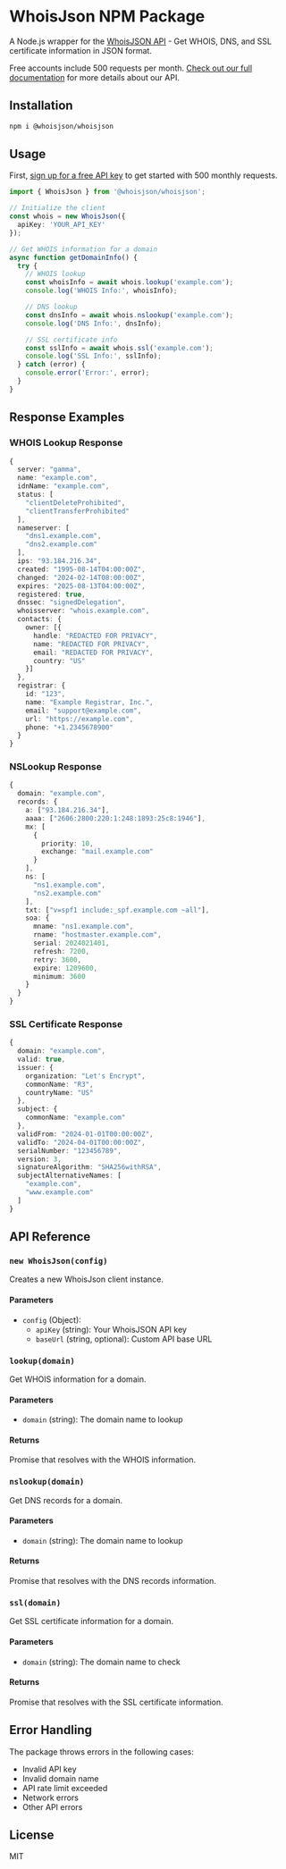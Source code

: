 # WhoisJson NPM Package

A Node.js wrapper for the [WhoisJSON API](https://whoisjson.com) - Get WHOIS, DNS, and SSL certificate information in JSON format.

Free accounts include 500 requests per month. [Check out our full documentation](https://whoisjson.com/documentation) for more details about our API.

## Installation

```bash
npm i @whoisjson/whoisjson
```

## Usage

First, [sign up for a free API key](https://whoisjson.com/signup) to get started with 500 monthly requests.

```typescript
import { WhoisJson } from '@whoisjson/whoisjson';

// Initialize the client
const whois = new WhoisJson({
  apiKey: 'YOUR_API_KEY'
});

// Get WHOIS information for a domain
async function getDomainInfo() {
  try {
    // WHOIS lookup
    const whoisInfo = await whois.lookup('example.com');
    console.log('WHOIS Info:', whoisInfo);

    // DNS lookup
    const dnsInfo = await whois.nslookup('example.com');
    console.log('DNS Info:', dnsInfo);

    // SSL certificate info
    const sslInfo = await whois.ssl('example.com');
    console.log('SSL Info:', sslInfo);
  } catch (error) {
    console.error('Error:', error);
  }
}
```

## Response Examples

### WHOIS Lookup Response
```typescript
{
  server: "gamma",
  name: "example.com",
  idnName: "example.com",
  status: [
    "clientDeleteProhibited",
    "clientTransferProhibited"
  ],
  nameserver: [
    "dns1.example.com",
    "dns2.example.com"
  ],
  ips: "93.184.216.34",
  created: "1995-08-14T04:00:00Z",
  changed: "2024-02-14T08:00:00Z",
  expires: "2025-08-13T04:00:00Z",
  registered: true,
  dnssec: "signedDelegation",
  whoisserver: "whois.example.com",
  contacts: {
    owner: [{
      handle: "REDACTED FOR PRIVACY",
      name: "REDACTED FOR PRIVACY",
      email: "REDACTED FOR PRIVACY",
      country: "US"
    }]
  },
  registrar: {
    id: "123",
    name: "Example Registrar, Inc.",
    email: "support@example.com",
    url: "https://example.com",
    phone: "+1.2345678900"
  }
}
```

### NSLookup Response
```typescript
{
  domain: "example.com",
  records: {
    a: ["93.184.216.34"],
    aaaa: ["2606:2800:220:1:248:1893:25c8:1946"],
    mx: [
      {
        priority: 10,
        exchange: "mail.example.com"
      }
    ],
    ns: [
      "ns1.example.com",
      "ns2.example.com"
    ],
    txt: ["v=spf1 include:_spf.example.com ~all"],
    soa: {
      mname: "ns1.example.com",
      rname: "hostmaster.example.com",
      serial: 2024021401,
      refresh: 7200,
      retry: 3600,
      expire: 1209600,
      minimum: 3600
    }
  }
}
```

### SSL Certificate Response
```typescript
{
  domain: "example.com",
  valid: true,
  issuer: {
    organization: "Let's Encrypt",
    commonName: "R3",
    countryName: "US"
  },
  subject: {
    commonName: "example.com"
  },
  validFrom: "2024-01-01T00:00:00Z",
  validTo: "2024-04-01T00:00:00Z",
  serialNumber: "123456789",
  version: 3,
  signatureAlgorithm: "SHA256withRSA",
  subjectAlternativeNames: [
    "example.com",
    "www.example.com"
  ]
}
```

## API Reference

### `new WhoisJson(config)`

Creates a new WhoisJson client instance.

#### Parameters

- `config` (Object):
  - `apiKey` (string): Your WhoisJSON API key
  - `baseUrl` (string, optional): Custom API base URL

### `lookup(domain)`

Get WHOIS information for a domain.

#### Parameters

- `domain` (string): The domain name to lookup

#### Returns

Promise that resolves with the WHOIS information.

### `nslookup(domain)`

Get DNS records for a domain.

#### Parameters

- `domain` (string): The domain name to lookup

#### Returns

Promise that resolves with the DNS records information.

### `ssl(domain)`

Get SSL certificate information for a domain.

#### Parameters

- `domain` (string): The domain name to check

#### Returns

Promise that resolves with the SSL certificate information.

## Error Handling

The package throws errors in the following cases:
- Invalid API key
- Invalid domain name
- API rate limit exceeded
- Network errors
- Other API errors

## License

MIT 
